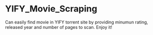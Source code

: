 # YIFY_Movie_Scraping
Can easily find movie in YIFY torrent site by providing minumun rating, released year and number of pages to scan. Enjoy it!
